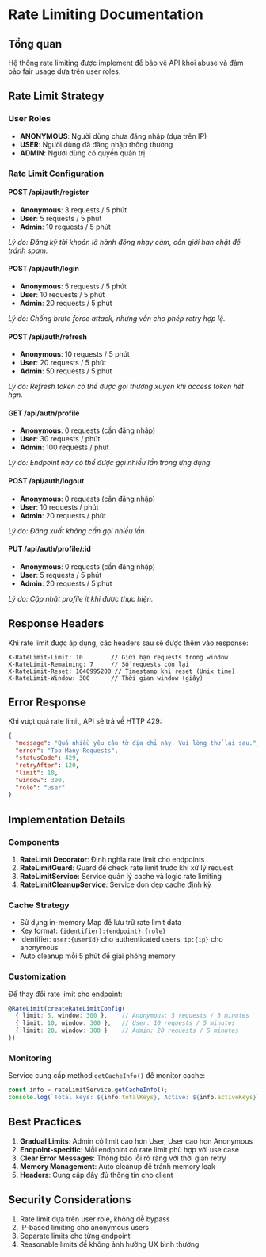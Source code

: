 # Rate Limiting Documentation

## Tổng quan
Hệ thống rate limiting được implement để bảo vệ API khỏi abuse và đảm bảo fair usage dựa trên user roles.

## Rate Limit Strategy

### User Roles
- **ANONYMOUS**: Người dùng chưa đăng nhập (dựa trên IP)
- **USER**: Người dùng đã đăng nhập thông thường
- **ADMIN**: Người dùng có quyền quản trị

### Rate Limit Configuration

#### POST /api/auth/register
- **Anonymous**: 3 requests / 5 phút
- **User**: 5 requests / 5 phút  
- **Admin**: 10 requests / 5 phút

*Lý do: Đăng ký tài khoản là hành động nhạy cảm, cần giới hạn chặt để tránh spam.*

#### POST /api/auth/login
- **Anonymous**: 5 requests / 5 phút
- **User**: 10 requests / 5 phút
- **Admin**: 20 requests / 5 phút

*Lý do: Chống brute force attack, nhưng vẫn cho phép retry hợp lệ.*

#### POST /api/auth/refresh
- **Anonymous**: 10 requests / 5 phút
- **User**: 20 requests / 5 phút
- **Admin**: 50 requests / 5 phút

*Lý do: Refresh token có thể được gọi thường xuyên khi access token hết hạn.*

#### GET /api/auth/profile
- **Anonymous**: 0 requests (cần đăng nhập)
- **User**: 30 requests / phút
- **Admin**: 100 requests / phút

*Lý do: Endpoint này có thể được gọi nhiều lần trong ứng dụng.*

#### POST /api/auth/logout
- **Anonymous**: 0 requests (cần đăng nhập)
- **User**: 10 requests / phút
- **Admin**: 20 requests / phút

*Lý do: Đăng xuất không cần gọi nhiều lần.*

#### PUT /api/auth/profile/:id
- **Anonymous**: 0 requests (cần đăng nhập)
- **User**: 5 requests / 5 phút
- **Admin**: 20 requests / 5 phút

*Lý do: Cập nhật profile ít khi được thực hiện.*

## Response Headers

Khi rate limit được áp dụng, các headers sau sẽ được thêm vào response:

```
X-RateLimit-Limit: 10        // Giới hạn requests trong window
X-RateLimit-Remaining: 7     // Số requests còn lại
X-RateLimit-Reset: 1640995200 // Timestamp khi reset (Unix time)
X-RateLimit-Window: 300      // Thời gian window (giây)
```

## Error Response

Khi vượt quá rate limit, API sẽ trả về HTTP 429:

```json
{
  "message": "Quá nhiều yêu cầu từ địa chỉ này. Vui lòng thử lại sau.",
  "error": "Too Many Requests",
  "statusCode": 429,
  "retryAfter": 120,
  "limit": 10,
  "window": 300,
  "role": "user"
}
```

## Implementation Details

### Components
1. **RateLimit Decorator**: Định nghĩa rate limit cho endpoints
2. **RateLimitGuard**: Guard để check rate limit trước khi xử lý request
3. **RateLimitService**: Service quản lý cache và logic rate limiting
4. **RateLimitCleanupService**: Service dọn dẹp cache định kỳ

### Cache Strategy
- Sử dụng in-memory Map để lưu trữ rate limit data
- Key format: `{identifier}:{endpoint}:{role}`
- Identifier: `user:{userId}` cho authenticated users, `ip:{ip}` cho anonymous
- Auto cleanup mỗi 5 phút để giải phóng memory

### Customization

Để thay đổi rate limit cho endpoint:

```typescript
@RateLimit(createRateLimitConfig(
  { limit: 5, window: 300 },    // Anonymous: 5 requests / 5 minutes
  { limit: 10, window: 300 },   // User: 10 requests / 5 minutes
  { limit: 20, window: 300 }    // Admin: 20 requests / 5 minutes
))
```

### Monitoring

Service cung cấp method `getCacheInfo()` để monitor cache:

```typescript
const info = rateLimitService.getCacheInfo();
console.log(`Total keys: ${info.totalKeys}, Active: ${info.activeKeys}`);
```

## Best Practices

1. **Gradual Limits**: Admin có limit cao hơn User, User cao hơn Anonymous
2. **Endpoint-specific**: Mỗi endpoint có rate limit phù hợp với use case
3. **Clear Error Messages**: Thông báo lỗi rõ ràng với thời gian retry
4. **Memory Management**: Auto cleanup để tránh memory leak
5. **Headers**: Cung cấp đầy đủ thông tin cho client

## Security Considerations

1. Rate limit dựa trên user role, không dễ bypass
2. IP-based limiting cho anonymous users
3. Separate limits cho từng endpoint
4. Reasonable limits để không ảnh hưởng UX bình thường

